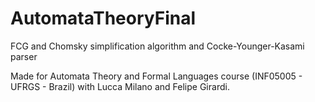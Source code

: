 # AutomataTheoryFinal
FCG and Chomsky simplification algorithm and Cocke-Younger-Kasami parser

Made for Automata Theory and Formal Languages course (INF05005 - UFRGS - Brazil) with Lucca Milano and Felipe Girardi.
